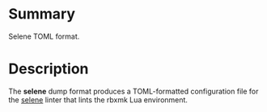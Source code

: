 # Summary
Selene TOML format.

# Description
The **selene** dump format produces a TOML-formatted configuration file for the
[selene](https://kampfkarren.github.io/selene/) linter that lints the rbxmk Lua
environment.
